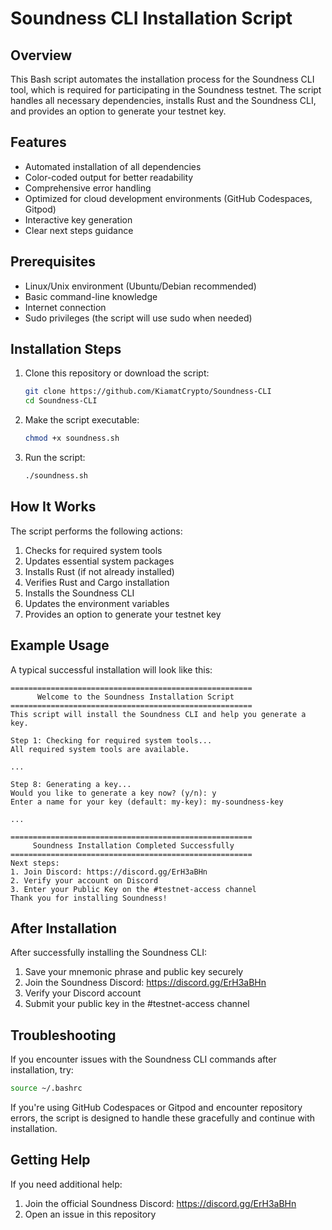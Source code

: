 # Soundness CLI Installation Script

## Overview
This Bash script automates the installation process for the Soundness CLI tool, which is required for participating in the Soundness testnet. The script handles all necessary dependencies, installs Rust and the Soundness CLI, and provides an option to generate your testnet key.

## Features
- Automated installation of all dependencies
- Color-coded output for better readability
- Comprehensive error handling
- Optimized for cloud development environments (GitHub Codespaces, Gitpod)
- Interactive key generation
- Clear next steps guidance

## Prerequisites
- Linux/Unix environment (Ubuntu/Debian recommended)
- Basic command-line knowledge
- Internet connection
- Sudo privileges (the script will use sudo when needed)

## Installation Steps
1. Clone this repository or download the script:
   ```bash
   git clone https://github.com/KiamatCrypto/Soundness-CLI
   cd Soundness-CLI
   ```

2. Make the script executable:
   ```bash
   chmod +x soundness.sh
   ```

3. Run the script:
   ```bash
   ./soundness.sh
   ```

## How It Works
The script performs the following actions:
1. Checks for required system tools
2. Updates essential system packages
3. Installs Rust (if not already installed)
4. Verifies Rust and Cargo installation
5. Installs the Soundness CLI
6. Updates the environment variables
7. Provides an option to generate your testnet key

## Example Usage

A typical successful installation will look like this:

```
======================================================
      Welcome to the Soundness Installation Script     
======================================================
This script will install the Soundness CLI and help you generate a key.

Step 1: Checking for required system tools...
All required system tools are available.

...

Step 8: Generating a key...
Would you like to generate a key now? (y/n): y
Enter a name for your key (default: my-key): my-soundness-key

...

====================================================== 
     Soundness Installation Completed Successfully     
======================================================
Next steps:
1. Join Discord: https://discord.gg/ErH3aBHn
2. Verify your account on Discord
3. Enter your Public Key on the #testnet-access channel
Thank you for installing Soundness!
```

## After Installation

After successfully installing the Soundness CLI:

1. Save your mnemonic phrase and public key securely
2. Join the Soundness Discord: https://discord.gg/ErH3aBHn
3. Verify your Discord account
4. Submit your public key in the #testnet-access channel

## Troubleshooting

If you encounter issues with the Soundness CLI commands after installation, try:

```bash
source ~/.bashrc
```

If you're using GitHub Codespaces or Gitpod and encounter repository errors, the script is designed to handle these gracefully and continue with installation.

## Getting Help

If you need additional help:

1. Join the official Soundness Discord: https://discord.gg/ErH3aBHn
2. Open an issue in this repository

